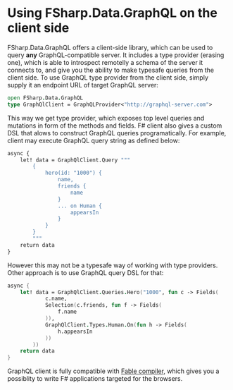 Using FSharp.Data.GraphQL on the client side
========================

FSharp.Data.GraphQL offers a client-side library, which can be used to query **any** GraphQL-compatible server. It includes a type provider (erasing one), which is able to introspect remotelly a schema of the server it connects to, and give you the ability to make typesafe queries from the client side. To use GraphQL type provider from the client side, simply supply it an endpoint URL of target GraphQL server:

```fsharp
open FSharp.Data.GraphQL
type GraphQlClient = GraphQLProvider<"http://graphql-server.com">
```

This way we get type provider, which exposes top level queries and mutations in form of the methods and fields. F# client also gives a custom DSL that alows to construct GraphQL queries programatically. For example, client may execute GraphQL query string as defined below:

```graphql
async {
    let! data = GraphQlClient.Query """
        {
            hero(id: "1000") {
                name,
                friends {
                    name
                }
                ... on Human {
                    appearsIn
                }
            }
        }
        """
    return data
}
```

However this may not be a typesafe way of working with type providers. Other approach is to use GraphQL query DSL for that:

```fsharp
async {
    let! data = GraphQlClient.Queries.Hero("1000", fun c -> Fields(
            c.name,
            Selection(c.friends, fun f -> Fields(
                f.name
            )),
            GraphQlClient.Types.Human.On(fun h -> Fields(
                h.appearsIn
            ))
        ))
    return data
}
```

GraphQL client is fully compatible with [Fable compiler](https://fable-compiler.github.io/), which gives you a possiblity to write F# applications targeted for the browsers.
